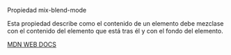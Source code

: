 Propiedad mix-blend-mode

Esta propiedad describe como el contenido de un elemento debe mezclase con el contenido del elemento que está tras él y con el fondo del elemento. 

[MDN WEB DOCS](https://developer.mozilla.org/es/docs/Web/CSS/mix-blend-mode)